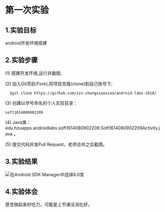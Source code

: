 
# 第一次实验

## 1.实验目标
 android开发环境搭建

## 2.实验步骤
 (1) 搭建开发环境,运行并截图;

 (2) 加入Git项目(Fork),将项目克隆(clone)到自己账号下;

      $git clone https://github.com/zzs-zhangxiaoxiao/android-labs-2018/

 (3) 创建以学号命名的个人实验目录：

    soft1614080902209


 (4) Java类：edu.hzuapps.androidlabs.soft1614080902209.Soft1614080902209Activity.java 。

 (5) 提交代码并发Pull Request，老师合并之后截图。

## 3.实验结果
 ![在Android SDK Manager中选择6.0库](https://github.com/zzs-zhangxiaoxiao/android-labs-2018/blob/master/soft1614080902209/mmexport1523758620044.jpg "配置教育网下载代理")

## 4.实验体会
感觉做起来好吃力，可能是上节课没消化好。
